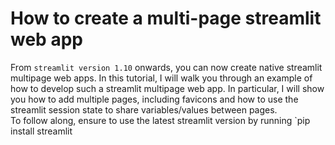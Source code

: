 
# How to create a multi-page streamlit web app
From `streamlit version 1.10` onwards, you can now create native streamlit multipage web apps. In this tutorial, I will walk you through an example of how to develop such a streamlit multipage web app. In particular, I will show you how to add multiple pages, including favicons and how to use the streamlit session state to share variables/values between pages.<br/>
To follow along, ensure to use the latest streamlit version by running `pip install streamlit 